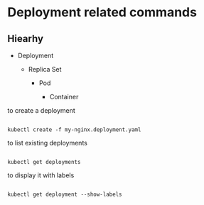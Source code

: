 # Deployment related commands

## Hiearhy

  - Deployment
    
     - Replica Set
      
       - Pod
        
         - Container

to create a deployment

```

kubectl create -f my-nginx.deployment.yaml

```


to list existing deployments

```

kubectl get deployments

```

to display it with labels

```

kubectl get deployment --show-labels

```